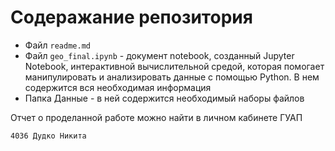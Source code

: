 # Содеражание репозитория
- Файл `readme.md`
- Файл `geo_final.ipynb` - документ notebook, созданный Jupyter Notebook, интерактивной вычислительной средой, которая помогает манипулировать и анализировать данные с помощью Python. В нем содержится вся необходимая информация
- Папка Данные - в ней содержится необходимый наборы файлов


Отчет о проделанной работе можно найти в личном кабинете ГУАП


`4036 Дудко Никита`
